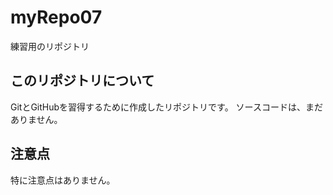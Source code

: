 # myRepo07
練習用のリポジトリ

## このリポジトリについて

GitとGitHubを習得するために作成したリポジトリです。
ソースコードは、まだありません。

## 注意点

特に注意点はありません。
